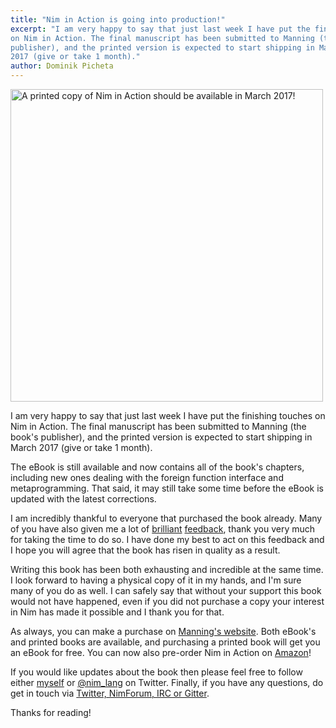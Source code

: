 ```yaml
---
title: "Nim in Action is going into production!"
excerpt: "I am very happy to say that just last week I have put the finishing touches
on Nim in Action. The final manuscript has been submitted to Manning (the book's
publisher), and the printed version is expected to start shipping in March
2017 (give or take 1 month)."
author: Dominik Picheta
---
```


<div class="center">
  <a href="https://manning.com/books/nim-in-action?a_aid=niminaction&a_bid=78a27e81">
    <img src="{{ site.baseurl }}/assets/niminaction/banner2.png" alt="A printed copy of Nim in Action should be available in March 2017!" width="500"/>
  </a>
</div>

I am very happy to say that just last week I have put the finishing touches
on Nim in Action. The final manuscript has been submitted to Manning (the book's
publisher), and the printed version is expected to start shipping in March
2017 (give or take 1 month).

The eBook is still available and now contains all of the book's chapters,
including new ones dealing with the foreign function interface and
metaprogramming.
That said, it may still take some time before the eBook is updated with the
latest corrections.

I am incredibly thankful to everyone that purchased the book already. Many of
you have also given me a lot of [brilliant](http://forum.nim-lang.org/t/1978)
[feedback](https://forums.manning.com/forums/nim-in-action),
thank you very much for
taking the time to do so. I have done my best to act on this
feedback and I hope you will agree that the book has risen in quality as a
result.

Writing this book has been both exhausting and incredible at the same time.
I look forward
to having a physical copy of it in my hands, and I'm sure many of you do as
well. I can safely say that without your support this book would not have
happened, even if you did not purchase a copy your interest in Nim has made it
possible and I thank you for that.

As always, you can make a purchase on
[Manning's website](https://manning.com/books/nim-in-action?a_aid=niminaction&a_bid=78a27e81).
Both eBook's and printed books are available, and purchasing a printed book will
get you an eBook for free.
You can now also pre-order Nim in Action on
[Amazon](https://www.amazon.co.uk/Nim-Action-Dominik-Picheta/dp/1617293431/ref=sr_1_1?ie=UTF8&qid=1479663850&sr=8-1&keywords=nim+in+action)!

If you would like updates about the book then please feel free to
follow either [myself](https://twitter.com/d0m96) or
[@nim_lang](https://twitter.com/nim_lang) on Twitter. Finally, if you have any
questions, do get in touch via [Twitter, NimForum,
IRC or Gitter](http://nim-lang.org/community.html).

Thanks for reading!
